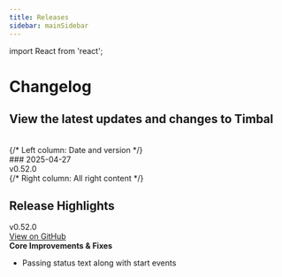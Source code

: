 ```yaml
---
title: Releases
sidebar: mainSidebar
---
```


import React from 'react';

# Changelog

<h2 style={{
  fontSize: '1.2rem',
  fontWeight: 'normal',
  color: 'var(--ifm-font-color-base)'
}}>
  View the latest updates and changes to Timbal
</h2>

<br />

<div style={{ display: 'flex', marginBottom: '3rem' }}>
  {/* Left column: Date and version */}
  <div style={{
    minWidth: 140,
    position: 'sticky',
    top: '100px',
    alignSelf: 'flex-start'
  }}>
    ### <span className="release-date-heading">2025-04-27</span>
    <div className="release-version">v0.52.0</div>
  </div>
  {/* Right column: All right content */}
  <div style={{ flex: 1, paddingLeft: '1rem' }}>
    <h2 className="release-highlights-title" style={{
      margin: 0,
      fontSize: '1.3rem',
      fontWeight: 700
    }}>Release Highlights</h2>
    <div style={{
      display: 'flex',
      flexDirection: 'column',
      alignItems: 'center',
      margin: '1rem 0'
    }}>
      <div className="release-highlight-card">
        <span>v0.52.0</span>
      </div>
      <a href="https://github.com/timbal-ai/timbal/releases/tag/v0.52.0" target="_blank" className="release-link">
        View on GitHub
      </a>
    </div>
    <div style={{ marginTop: '1.5rem' }}>
      <strong style={{ fontSize: '1.2rem' }}>Core Improvements & Fixes</strong>
      <ul>
        <li>Passing status text along with start events</li>
      </ul>
      <ul>
      </ul>
    </div>
  </div>
</div>

<br />